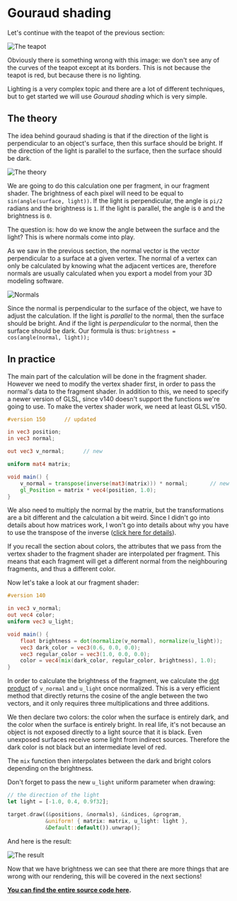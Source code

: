 # Gouraud shading

Let's continue with the teapot of the previous section:

![The teapot](resources/tuto-07-correct.png)

Obviously there is something wrong with this image: we don't see any of the curves of the teapot
except at its borders.
This is not because the teapot is red, but because there is no lighting.

Lighting is a very complex topic and there are a lot of different techniques, but to get started
we will use *Gouraud shading* which is very simple.

## The theory

The idea behind gouraud shading is that if the direction of the light is perpendicular to an
object's surface, then this surface should be bright. If the direction of the light is parallel
to the surface, then the surface should be dark.

![The theory](resources/tuto-08-theory.png)

We are going to do this calculation one per fragment, in our fragment shader. The brightness of
each pixel will need to be equal to `sin(angle(surface, light))`. If the light is perpendicular,
the angle is `pi/2` radians and the brightness is `1`. If the light is parallel, the angle is `0`
and the brightness is `0`.

The question is: how do we know the angle between the surface and the light? This is where
normals come into play.

As we saw in the previous section, the normal vector is the vector perpendicular to a surface
at a given vertex. The normal of a vertex can only be calculated by knowing what the adjacent
vertices are, therefore normals are usually calculated when you export a model from your 3D
modeling software.

![Normals](resources/tuto-08-normals.png)

Since the normal is perpendicular to the surface of the object, we have to adjust the calculation.
If the light is *parallel* to the normal, then the surface should be bright. And if the light is
*perpendicular* to the normal, then the surface should be dark. Our formula is thus:
`brightness = cos(angle(normal, light));`

## In practice

The main part of the calculation will be done in the fragment shader. However we need to modify
the vertex shader first, in order to pass the normal's data to the fragment shader. In addition to
this, we need to specify a newer version of GLSL, since v140 doesn't support the functions we're
going to use. To make the vertex shader work, we need at least GLSL v150.

```glsl
#version 150      // updated

in vec3 position;
in vec3 normal;

out vec3 v_normal;      // new

uniform mat4 matrix;

void main() {
    v_normal = transpose(inverse(mat3(matrix))) * normal;       // new
    gl_Position = matrix * vec4(position, 1.0);
}
```

We also need to multiply the normal by the matrix, but the transformations are a bit different
and the calculation a bit weird. Since I didn't go into details about how matrices work,
I won't go into details about why you have to use the transpose of the inverse ([click here for details](https://stackoverflow.com/questions/13654401/why-transform-normals-with-the-transpose-of-the-inverse-of-the-modelview-matrix)).

If you recall the section about colors, the attributes that we pass from the vertex shader
to the fragment shader are interpolated per fragment. This means that each fragment will get
a different normal from the neighbouring fragments, and thus a different color.

Now let's take a look at our fragment shader:

```glsl
#version 140

in vec3 v_normal;
out vec4 color;
uniform vec3 u_light;

void main() {
    float brightness = dot(normalize(v_normal), normalize(u_light));
    vec3 dark_color = vec3(0.6, 0.0, 0.0);
    vec3 regular_color = vec3(1.0, 0.0, 0.0);
    color = vec4(mix(dark_color, regular_color, brightness), 1.0);
}
```

In order to calculate the brightness of the fragment, we calculate the
[dot product](https://en.wikipedia.org/wiki/Dot_product) of `v_normal` and `u_light` once
normalized. This is a very efficient method that directly returns the cosine of the angle
between the two vectors, and it only requires three multiplications and three additions.

We then declare two colors: the color when the surface is entirely dark, and the color
when the surface is entirely bright. In real life, it's not because an object is not exposed
directly to a light source that it is black. Even unexposed surfaces receive some light
from indirect sources. Therefore the dark color is not black but an intermediate
level of red.

The `mix` function then interpolates between the dark and bright colors depending on the
brightness.

Don't forget to pass the new `u_light` uniform parameter when drawing:

```rust
// the direction of the light
let light = [-1.0, 0.4, 0.9f32];

target.draw((&positions, &normals), &indices, &program,
            &uniform! { matrix: matrix, u_light: light },
            &Default::default()).unwrap();
```

And here is the result:

![The result](resources/tuto-08-result.png)

Now that we have brightness we can see that there are more things that are wrong with
our rendering, this will be covered in the next sections!

**[You can find the entire source code here](https://github.com/glium/glium/blob/master/examples/tutorial-08.rs).**
